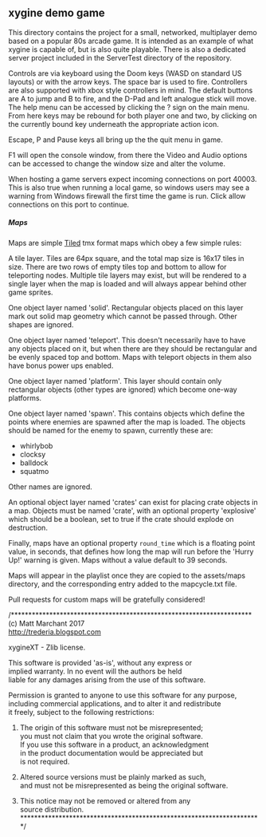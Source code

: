 xygine demo game
----------------

This directory contains the project for a small, networked,
multiplayer demo based on a popular 80s arcade game. It is
intended as an example of what xygine is capable of, but is also
quite playable. There is also a dedicated server project
included in the ServerTest directory of the repository.

Controls are via keyboard using the Doom keys (WASD on standard
US layouts) or with the arrow keys. The space bar is used to fire.
Controllers are also supported with xbox style controllers in
mind. The default buttons are A to jump and B to fire, and the
D-Pad and left analogue stick will move. The help menu can be
accessed by clicking the ? sign on the main menu. From here
keys may be rebound for both player one and two, by clicking on
the currently bound key underneath the appropriate action icon.

Escape, P and Pause keys all bring up the the quit menu in game.

F1 will open the console window, from there the Video and Audio
options can be accessed to change the window size and alter the
volume.

When hosting a game servers expect incoming connections on port 40003.
This is also true when running a local game, so windows users may see
a warning from Windows firewall the first time the game is run. Click
allow connections on this port to continue.

##### Maps
Maps are simple [Tiled](http://www.mapeditor.org) tmx format maps
which obey a few simple rules:

A tile layer. Tiles are 64px square, and the total map size is 16x17
tiles in size. There are two rows of empty tiles top and bottom to allow
for teleporting nodes. Multiple tile layers may exist, but will be rendered
to a single layer when the map is loaded and will always appear behind
other game sprites.

One object layer named 'solid'. Rectangular objects placed on this layer
mark out solid map geometry which cannot be passed through. Other shapes
are ignored.

One object layer named 'teleport'. This doesn't necessarily have to have
any objects placed on it, but when there are they should be rectangular
and be evenly spaced top and bottom. Maps with teleport objects in them
also have bonus power ups enabled.

One object layer named 'platform'. This layer should contain only
rectangular objects (other types are ignored) which become one-way
platforms.

One object layer named 'spawn'. This contains objects which define the
points where enemies are spawned after the map is loaded. The objects
should be named for the enemy to spawn, currently these are:

* whirlybob
* clocksy
* balldock
* squatmo

Other names are ignored.

An optional object layer named 'crates' can exist for placing crate objects
in a map. Objects must be named 'crate', with an optional property 'explosive'
which should be a boolean, set to true if the crate should explode on destruction.

Finally, maps have an optional property `round_time` which is a floating
point value, in seconds, that defines how long the map will run before the
'Hurry Up!' warning is given. Maps without a value default to 39 seconds.

Maps will appear in the playlist once they are copied to the assets/maps
directory, and the corresponding entry added to the mapcycle.txt file.

Pull requests for custom maps will be gratefully considered!




/*********************************************************************  
(c) Matt Marchant 2017  
http://trederia.blogspot.com  

xygineXT - Zlib license.  

This software is provided 'as-is', without any express or  
implied warranty. In no event will the authors be held  
liable for any damages arising from the use of this software.  

Permission is granted to anyone to use this software for any purpose,  
including commercial applications, and to alter it and redistribute  
it freely, subject to the following restrictions:  

1. The origin of this software must not be misrepresented;  
you must not claim that you wrote the original software.  
If you use this software in a product, an acknowledgment  
in the product documentation would be appreciated but  
is not required.  

2. Altered source versions must be plainly marked as such,  
and must not be misrepresented as being the original software.  

3. This notice may not be removed or altered from any  
source distribution.  
*********************************************************************/ 